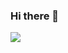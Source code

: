 ### Hi there 👋
<img src="https://img.shields.io/badge/Microsoft SQL ServerЕ-CC2927?style=for-the-badge&logo=microsoftsqlserver&logoColor=black"/>



<!--
**BogdanKoshkarov/BogdanKoshkarov** is a ✨ _special_ ✨ repository because its `README.md` (this file) appears on your GitHub profile.

Here are some ideas to get you started:

- 🔭 I’m currently working on ...
- 🌱 I’m currently learning ...
- 👯 I’m looking to collaborate on ...
- 🤔 I’m looking for help with ...
- 💬 Ask me about ...
- 📫 How to reach me: ...
- 😄 Pronouns: ...
- ⚡ Fun fact: ...
-->
